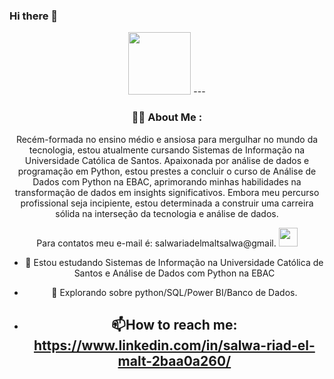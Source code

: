 ### Hi there 👋
<div id="header" align="center">
  <img src="https://media.giphy.com/media/dECBf0xnwQKCPZOkiC/giphy.gif" width="100"/>
 ---

### :woman_technologist: About Me :
 Recém-formada no ensino médio e ansiosa para mergulhar no mundo da tecnologia, estou atualmente cursando Sistemas de Informação na Universidade Católica de Santos. Apaixonada por análise de dados e programação em Python, estou prestes a concluir o curso de Análise de Dados com Python na EBAC, aprimorando minhas habilidades na transformação de dados em insights significativos. Embora meu percurso profissional seja incipiente, estou determinada a construir uma carreira sólida na interseção da tecnologia e análise de dados.

Para contatos meu e-mail é: salwariadelmaltsalwa@gmail. <img src="https://media.giphy.com/media/WUlplcMpOCEmTGBtBW/giphy.gif" width="30"> 
  - :telescope: Estou estudando Sistemas de Informação na Universidade Católica de Santos e Análise de Dados com Python na EBAC


- :seedling: Explorando sobre python/SQL/Power BI/Banco de Dados.



- :mailbox:How to reach me: https://www.linkedin.com/in/salwa-riad-el-malt-2baa0a260/
  ---


